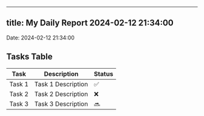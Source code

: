 
---
title: My Daily Report 2024-02-12 21:34:00
---

Date: 2024-02-12 21:34:00

## Tasks Table

| Task | Description | Status |
|------|-------------|--------|
| Task 1 | Task 1 Description | ✅ |
| Task 2 | Task 2 Description | ❌ |
| Task 3 | Task 3 Description | 🔜 |
